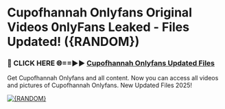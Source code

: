 # Cupofhannah Onlyfans Original Videos 0nlyFans Leaked - Files Updated! ({RANDOM})

<h3>🔴 CLICK HERE 🌐==►► <a href="https://betterlinks.top/A2PfLJ" rel="nofollow">Cupofhannah Onlyfans Updated Files</a></h3>

Get Cupofhannah Onlyfans and all content. Now you can access all videos and pictures of Cupofhannah Onlyfans. New Updated Files 2025!

[![{RANDOM}](https://i.imgur.com/ppqm5kG.gif)](https://betterlinks.top/A2PfLJ)